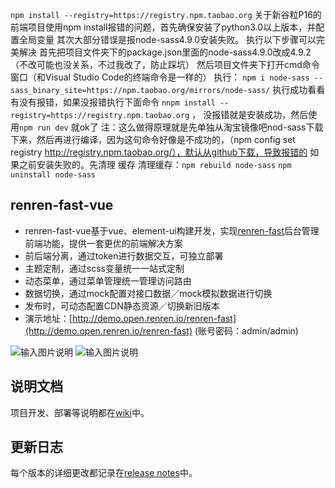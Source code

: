 `npm install --registry=https://registry.npm.taobao.org`
关于新谷粒P16的前端项目使用npm install报错的问题，首先确保安装了python3.0以上版本，并配置全局变量
其次大部分错误是报node-sass4.9.0安装失败。
执行以下步骤可以完美解决
首先把项目文件夹下的package.json里面的node-sass4.9.0改成4.9.2（不改可能也没关系，不过我改了，防止踩坑）
然后项目文件夹下打开cmd命令窗口（和Visual Studio Code的终端命令是一样的）
执行：
`npm i node-sass --sass_binary_site=https://npm.taobao.org/mirrors/node-sass/`
执行成功看看有没有报错，如果没报错执行下面命令
`nnpm install --registry=https://registry.npm.taobao.org` ，
没报错就是安装成功，然后使用`npm run dev` 就ok了
注：这么做得原理就是先单独从淘宝镜像吧nod-sass下载下来，然后再进行编译，因为这句命令好像是不成功的，（npm config set registry http://registry.npm.taobao.org/），默认从github下载，导致报错的
如果之前安装失败的。先清理 缓存
清理缓存：`npm rebuild node-sass`
 `npm uninstall node-sass`

## renren-fast-vue
- renren-fast-vue基于vue、element-ui构建开发，实现[renren-fast](https://gitee.com/renrenio/renren-fast)后台管理前端功能，提供一套更优的前端解决方案
- 前后端分离，通过token进行数据交互，可独立部署
- 主题定制，通过scss变量统一一站式定制
- 动态菜单，通过菜单管理统一管理访问路由
- 数据切换，通过mock配置对接口数据／mock模拟数据进行切换
- 发布时，可动态配置CDN静态资源／切换新旧版本
- 演示地址：[http://demo.open.renren.io/renren-fast](http://demo.open.renren.io/renren-fast) (账号密码：admin/admin)

![输入图片说明](https://images.gitee.com/uploads/images/2019/0305/133529_ff15f192_63154.png "01.png")
![输入图片说明](https://images.gitee.com/uploads/images/2019/0305/133537_7a1b2d85_63154.png "02.png")


## 说明文档
项目开发、部署等说明都在[wiki](https://github.com/renrenio/renren-fast-vue/wiki)中。


## 更新日志
每个版本的详细更改都记录在[release notes](https://github.com/renrenio/renren-fast-vue/releases)中。
